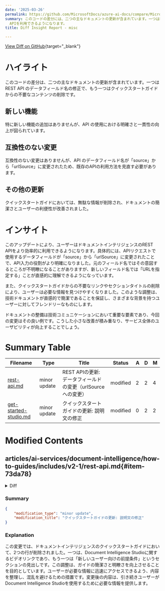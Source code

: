 ```yaml
---
date: '2025-03-26'
permalink: https://github.com/MicrosoftDocs/azure-ai-docs/compare/MicrosoftDocs:7af2ef0...MicrosoftDocs:e737b2f
summary: このコードの差分には、二つの主なドキュメントの更新が含まれています。一つはREST APIのデータフィールド名の修正で、「source」から「urlSource」に変更されました。もう一つはクイックスタートガイドから不要なコンテンツを削除し、ドキュメントの簡潔さを高めたことです。特に新しい機能の追加はありませんが、APIの使用における明確さと一貫性が向上しました。これにより、ユーザーはより効率的にドキュメントインテリジェンスのREST
  APIを利用できるようになります。
title: Diff Insight Report - misc

---
```


[View Diff on GitHub](https://github.com/MicrosoftDocs/azure-ai-docs/compare/MicrosoftDocs:7af2ef0...MicrosoftDocs:e737b2f){target="_blank"}

# ハイライト

このコードの差分は、二つの主なドキュメントの更新が含まれています。一つは REST API のデータフィールド名の修正で、もう一つはクイックスタートガイドからの不要なコンテンツの削除です。

## 新しい機能

特に新しい機能の追加はありませんが、API の使用における明確さと一貫性の向上が図られています。

## 互換性のない変更

互換性のない変更はありませんが、API のデータフィールド名が「source」から「urlSource」に変更されたため、既存のAPIの利用方法を見直す必要があります。

## その他の更新

クイックスタートガイドにおいては、無駄な情報が削除され、ドキュメントの簡潔さとユーザーの利便性が改善されました。

# インサイト

このアップデートにより、ユーザーはドキュメントインテリジェンスのREST APIをより効率的に利用できるようになります。具体的には、APIリクエストで使用するデータフィールドが「source」から「urlSource」に変更されたことで、API入力の役割がより明確になりました。元のフィールド名ではその意図するところが不明瞭になることがありますが、新しいフィールド名では「URLを指定する」ことが直感的に理解できるようになっています。

また、クイックスタートガイドからの不要なリンクやセクションタイトルの削除により、ユーザーは必要な情報を見つけやすくなりました。このような調整は、技術ドキュメントが直感的で簡潔であることを保証し、さまざまな背景を持つユーザーに対してフレンドリーなものにします。

ドキュメントの整備は技術コミュニケーションにおいて重要な要素であり、今回の変更はその良い例です。こうした小さな改善が積み重なり、サービス全体のユーザビリティが向上することでしょう。

# Summary Table
|  Filename  | Type |    Title    | Status | A  | D  | M  |
|------------|------|-------------|--------|----|----|----|
| [rest-api.md](#item-73da78) | minor update | REST APIの更新: データフィールドの変更（urlSourceへの変更） | modified | 2 | 2 | 4 | 
| [get-started-studio.md](#item-b2798e) | minor update | クイックスタートガイドの更新: 説明文の修正 | modified | 0 | 2 | 2 | 


# Modified Contents
## articles/ai-services/document-intelligence/how-to-guides/includes/v2-1/rest-api.md{#item-73da78}

<details>
<summary>Diff</summary>
````diff
@@ -5,7 +5,7 @@ author: laujan
 manager: nitinme
 ms.service: azure-ai-document-intelligence
 ms.topic: include
-ms.date: 11/19/2024
+ms.date: 03/25/2025
 ms.author: lajanuar
 ---
 <!-- markdownlint-disable MD001 -->
@@ -758,7 +758,7 @@ Before you run the command, make these changes:
 1. Replace *\<key>* with your key.
 
 ```console
-curl -v -i POST https://<endpoint>/formrecognizer/v2.1/prebuilt/invoice/analyze" -H "Content-Type: application/json" -H "Ocp-Apim-Subscription-Key: <key>" --data-ascii "{​​​​​​​'source': '<your invoice URL>'}​​​​​​​​"
+curl -v -i POST https://<endpoint>/formrecognizer/v2.1/prebuilt/invoice/analyze" -H "Content-Type: application/json" -H "Ocp-Apim-Subscription-Key: <key>" --data-ascii "{​​​​​​​'urlSource': '<your invoice URL>'}​​​​​​​​"
 ```
 
 You receive a `202 (Success)` response that includes an `Operation-Location` header. The value of this header contains a result ID that you can use to query the status of the asynchronous operation and get the results:
````
</details>

### Summary

```json
{
    "modification_type": "minor update",
    "modification_title": "REST APIの更新: データフィールドの変更（urlSourceへの変更）"
}
```

### Explanation
この変更では、ドキュメントの REST API ガイドにおいて、いくつかの小さな更新が行われました。具体的には、日付が更新され、APIリクエストのデータフィールド名が「source」から「urlSource」に変更されました。この変更により、ユーザーが請求書のURLを指定する方法が明確化され、API の利用における一貫性が向上します。更新内容は、マークダウン形式での差分として示されており、API リクエストを実行する際の正確な構文も提供されています。全体として、これらの修正はドキュメントの精度を高め、ユーザーが正しくAPIを利用できるようにするための重要なステップです。

## articles/ai-services/document-intelligence/quickstarts/get-started-studio.md{#item-b2798e}

<details>
<summary>Diff</summary>
````diff
@@ -17,8 +17,6 @@ monikerRange: '>=doc-intel-3.0.0'
 
 [Document Intelligence Studio](https://formrecognizer.appliedai.azure.com/) is an online tool for visually exploring, understanding, and integrating features from the Document Intelligence service in your applications. You can get started by exploring the pretrained models with sample or your own documents. You can also create projects to build custom template models and reference the models in your applications.
 
-> [!VIDEO https://www.microsoft.com/videoplayer/embed/RE56n49]
-
 ## Prerequisites for new users
 
 To use Document Intelligence Studio, you need to acquire the following assets from the Azure portal:
````
</details>

### Summary

```json
{
    "modification_type": "minor update",
    "modification_title": "クイックスタートガイドの更新: 説明文の修正"
}
```

### Explanation
この変更では、ドキュメントインテリジェンスのクイックスタートガイドにおいて、2つの行が削除されました。一つは、Document Intelligence Studioに関するビデオリンクであり、もう一つは「新しいユーザー向けの前提条件」というセクションの見出しです。この調整は、ガイドの簡潔さと明瞭さを向上させることを目的としています。ユーザーが必要な情報に迅速にアクセスできるよう、内容を整理し、混乱を避けるための措置です。変更後の内容は、引き続きユーザーがDocument Intelligence Studioを使用するために必要な情報を提供します。


